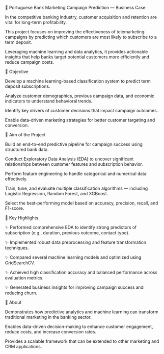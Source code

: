 🏦 Portuguese Bank Marketing Campaign Prediction — Business Case

In the competitive banking industry, customer acquisition and retention are vital for long-term profitability.

This project focuses on improving the effectiveness of telemarketing campaigns by predicting which customers are most likely to subscribe to a term deposit.

Leveraging machine learning and data analytics, it provides actionable insights that help banks target potential customers more efficiently and reduce campaign costs.

🎯 Objective

Develop a machine learning-based classification system to predict term deposit subscriptions.

Analyze customer demographics, previous campaign data, and economic indicators to understand behavioral trends.

Identify key drivers of customer decisions that impact campaign outcomes.

Enable data-driven marketing strategies for better customer targeting and conversion.

🧩 Aim of the Project

Build an end-to-end predictive pipeline for campaign success using structured bank data.

Conduct Exploratory Data Analysis (EDA) to uncover significant relationships between customer features and subscription behavior.

Perform feature engineering to handle categorical and numerical data effectively.

Train, tune, and evaluate multiple classification algorithms — including Logistic Regression, Random Forest, and XGBoost.

Select the best-performing model based on accuracy, precision, recall, and F1-score.

🌟 Key Highlights

✨ Performed comprehensive EDA to identify strong predictors of subscription (e.g., duration, previous outcome, contact type).

✨ Implemented robust data preprocessing and feature transformation techniques.

✨ Compared several machine learning models and optimized using GridSearchCV.

✨ Achieved high classification accuracy and balanced performance across evaluation metrics.

✨ Generated business insights for improving campaign success and reducing churn.

🧠 About

Demonstrates how predictive analytics and machine learning can transform traditional marketing in the banking sector.

Enables data-driven decision-making to enhance customer engagement, reduce costs, and increase conversion rates.

Provides a scalable framework that can be extended to other marketing and CRM applications.
